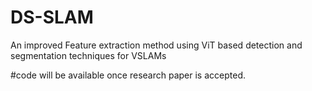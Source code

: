 # DS-SLAM
An improved Feature extraction method using ViT based detection and segmentation techniques for VSLAMs

#code will be available once research paper is accepted. 
